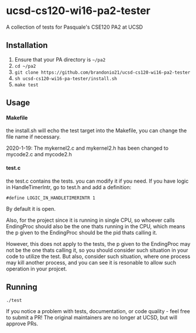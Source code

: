 ucsd-cs120-wi16-pa2-tester
==========================
A collection of tests for Pasquale's CSE120 PA2 at UCSD

Installation
------------
1. Ensure that your PA directory is `~/pa2`
2. `cd ~/pa2`
3. `git clone https://github.com/brandonio21/ucsd-cs120-wi16-pa2-tester`
4. `sh ucsd-cs120-wi16-pa-tester/install.sh`
5. `make test`

## Usage
#### Makefile
the install.sh will echo the test target into the Makefile, 
you can change the file name if necessary.

2020-1-19: The mykernel2.c and mykernel2.h has been changed to mycode2.c and mycode2.h

#### test.c
the test.c contains the tests. you can modify it if you need.
If you have logic in HandleTimerIntr, go to test.h and add a definition:

`#define LOGIC_IN_HANDLETIMERINTR 1` 

By default it is open.

Also, for the project since it is running in single CPU, so whoever calls
EndingProc should also be the one thats running in the CPU, which means the
p given to the EndingProc should be the pid thats calling it.

However, this does not apply to the tests, the p given to the
EndingProc may not be the one thats calling it, so you should consider such
situation in your code to utilize the test. But also, consider such situation, 
where one process may kill another process, and you can see it is resonable to
allow such operation in your projcet.

Running
-------
`./test`

If you notice a problem with tests, documentation, or code quality -
feel free to submit a PR! The original maintainers are no longer at
UCSD, but will approve PRs.